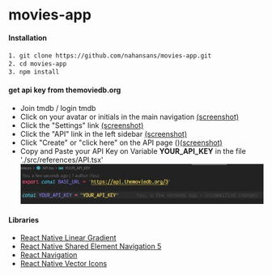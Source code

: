 # movies-app

#### Installation
```
1. git clone https://github.com/nahansans/movies-app.git
2. cd movies-app
3. npm install
```
#### get api key from themoviedb.org
- Join tmdb / login tmdb
- Click on your avatar or initials in the main navigation [(screenshot)](https://files.tmdb.org/misc/api_step_1-1534865112.png)
- Click the "Settings" link [(screenshot)](https://files.tmdb.org/misc/api_step_2-1534865151.png)
- Click the "API" link in the left sidebar [(screenshot)](https://files.tmdb.org/misc/api_step_3-1534865163.png)
- Click "Create" or "click here" on the API page ()[(screenshot)](https://files.tmdb.org/misc/api_step_4-1534865184.png)
- Copy and Paste your API Key on Variable **YOUR_API_KEY** in the file './src/references/API.tsx'
  <img src="./screenshot/Screenshot 2020-10-21 143243.jpg" />

#### Libraries
- [React Native Linear Gradient](https://www.npmjs.com/package/react-native-linear-gradient)
- [React Native Shared Element Navigation 5](https://github.com/IjzerenHein/react-navigation-shared-element/tree/navigation-v5)
- [React Navigation](https://reactnavigation.org/)
- [React Native Vector Icons](https://www.npmjs.com/package/react-native-vector-icons)
